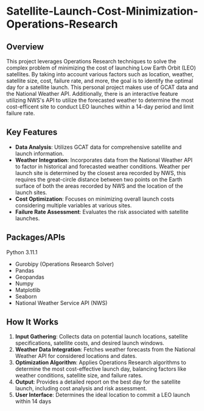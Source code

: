 # Satellite-Launch-Cost-Minimization-Operations-Research

## Overview
This project leverages Operations Research techniques to solve the complex problem of minimizing the cost of launching Low Earth Orbit (LEO) satellites. By taking into account various factors such as location, weather, satellite size, cost, failure rate, and more, the goal is to identify the optimal day for a satellite launch. This personal project makes use of GCAT data and the National Weather API. Additionally, there is an interactive feature utilizing NWS's API to utilize the forecasted weather to determine the most cost-efficent site to conduct LEO launches within a 14-day period and limit failure rate.

## Key Features
- **Data Analysis**: Utilizes GCAT data for comprehensive satellite and launch information.
- **Weather Integration**: Incorporates data from the National Weather API to factor in historical and forecasted weather conditions. Weather per launch site is determined by the closest area recorded by NWS, this requires the great-circle distance between two points 
    on the Earth surface of both the areas recorded by NWS and the location of the launch sites.
- **Cost Optimization**: Focuses on minimizing overall launch costs considering multiple variables at various sites. 
- **Failure Rate Assessment**: Evaluates the risk associated with satellite launches.

## Packages/APIs
Python 3.11.1
- Gurobipy (Operations Research Solver)
- Pandas
- Geopandas
- Numpy
- Matplotlib
- Seaborn
- National Weather Service API (NWS)

## How It Works
1. **Input Gathering**: Collects data on potential launch locations, satellite specifications, satellite costs, and desired launch windows.
2. **Weather Data Integration**: Fetches weather forecasts from the National Weather API for considered locations and dates.
4. **Optimization Algorithm**: Applies Operations Research algorithms to determine the most cost-effective launch day, balancing factors like weather conditions, satellite size, and failure rates.
5. **Output**: Provides a detailed report on the best day for the satellite launch, including cost analysis and risk assessment.
6. **User Interface**: Determines the ideal location to commit a LEO launch within 14 days
